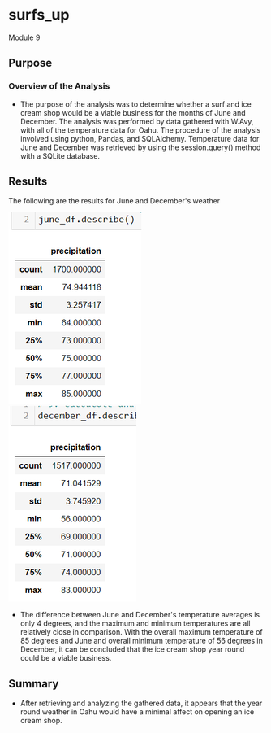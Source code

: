 # surfs_up
Module 9 

## Purpose

### Overview of the Analysis
- The purpose of the analysis was to determine whether a surf and ice cream shop would be a viable business for the months of June and December. The analysis was performed by data gathered with W.Avy, with all of the temperature data for Oahu. The procedure of the analysis involved using python, Pandas, and SQLAlchemy. Temperature data for June and December was retrieved by using the session.query() method with a SQLite database. 

## Results
The following are the results for June and December's weather


![June_weather](Resources/June_weather.PNG)
![December_weather](Resources/December_weather.PNG)
- The difference between June and December's temperature averages is only 4 degrees, and the maximum and minimum temperatures are all relatively close in comparison. With the overall maximum temperature of 85 degrees and June and overall minimum temperature of 56 degrees in December, it can be concluded that the ice cream shop year round could be a viable business. 

## Summary

- After retrieving and analyzing the gathered data, it appears that the year round weather in Oahu would have a minimal affect on opening an ice cream shop. 
